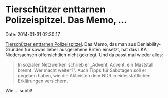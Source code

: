 Tierschützer enttarnen Polizeispitzel. Das Memo, \...
=====================================================

Date: 2014-01-31 02:30:17

[Tierschützer enttarnen
Polizeispitzel](http://taz.de/Eifrigen-Polizeispitzel-enttarnt/!131765/).
Das Memo, das man aus Deniability-Gründen für sowas lieber ausgeliehene
Briten einsetzt, hat das LKA Niedersachsen offensichtlich nicht
gekriegt. Und da passt mal wieder alles:

> In sozialen Netzwerken schrieb er „Advent, Advent, ein Maststall
> brennt. Wer macht weiter?". Auch Tipps für Sabotagen soll er gegeben
> haben, wie die Aktivisten dem NDR in eidesstattlichen Erklärungen
> versichern.

Wie \... subtil!
